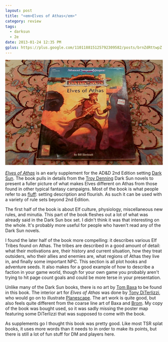 ```yaml
---
layout: post
title: "<em>Elves of Athas</em>"
category: review
tags:
  - darksun
  - 2e
date: 2013-01-24 12:35 PM
gplus: https://plus.google.com/110118815125792309582/posts/brnZdRttwpZ
---
```


![Elves of Athas](/assets/img/elves-of-athas@2x.jpg)

[_Elves of Athas_][1] is an early supplement for the AD&D 2nd Edition setting [Dark Sun][2]. The book pulls in details from the [Troy Denning][3] Dark Sun novels to present a fuller picture of what makes Elves different on Athas from those found in other typical fantasy campaigns. Most of the book is what people refer to as [fluff][4]: setting description and flourish. As such it can be used with a variety of rule sets beyond 2nd Edition.

The first half of the book is about Elf culture, physiology, miscellaneous new rules, and minutia. This part of the book fleshes out a lot of what was already said in the Dark Sun box set. I didn't think it was that interesting on the whole. It's probably more useful for people who haven't read any of the Dark Sun novels.

I found the later half of the book more compelling: it describes various Elf Tribes found on Athas. The tribes are described in a good amount of detail: what their motivations are, their history and current situation, how they treat outsiders, who their allies and enemies are, what regions of Athas they live in, and finally some important NPC. This section is all plot hooks and adventure seeds. It also makes for a good example of how to describe a faction in your game world, though for your own game you probably aren't trying to hit page count goals and could be more terse in your presentation.

Unlike many of the Dark Sun books, there is no art by [Tom Baxa][5] to be found in this book. The interior art for _Elves of Athas_ was done by [Tony DiTerlizzi][6], who would go on to illustrate [Planescape][7]. The art work is quite good, but also feels quite different from the coarse line art of Baxa and [Brom][8].  My copy of the book was bought used, so it was sadly missing the poster map featuring some DiTerlizzi that was supposed to come with the book.

As supplements go I thought this book was pretty good. Like most TSR splat books, it uses more words than it needs to in order to make its points, but there is still a lot of fun stuff for DM and players here.

[1]: http://www.tsrinfo.net/archive/ds/ds-dss3.htm
[2]: /tags/darksun
[3]: http://en.wikipedia.org/wiki/Troy_Denning
[4]: http://www.montecookgames.com/crunch-vs-fluff/
[5]: http://www.baxaart.com/
[6]: http://diterlizzi.com/home/
[7]: http://en.wikipedia.org/wiki/Planescape
[8]: http://www.bromart.com/